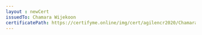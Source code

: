 ```yaml
--- 
layout : newCert 
issuedTo: Chamara Wijekoon 
certificatePath: https://certifyme.online/img/cert/agilencr2020/ChamaraWijekoon_cc1f6.png
--- 
```

